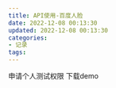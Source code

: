 ```yaml
---
title: API使用-百度人脸
date: 2022-12-08 00:13:30
updated: 2022-12-08 00:13:30
categories:
- 记录
tags:
---
```


申请个人测试权限
下载demo
